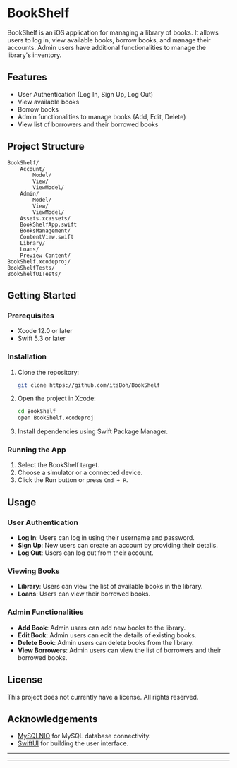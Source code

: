 # BookShelf

BookShelf is an iOS application for managing a library of books. It allows users to log in, view available books, borrow books, and manage their accounts. Admin users have additional functionalities to manage the library's inventory.

## Features

- User Authentication (Log In, Sign Up, Log Out)
- View available books
- Borrow books
- Admin functionalities to manage books (Add, Edit, Delete)
- View list of borrowers and their borrowed books

## Project Structure

```
BookShelf/
    Account/
        Model/
        View/
        ViewModel/
    Admin/
        Model/
        View/
        ViewModel/
    Assets.xcassets/
    BookShelfApp.swift
    BooksManagement/
    ContentView.swift
    Library/
    Loans/
    Preview Content/
BookShelf.xcodeproj/
BookShelfTests/
BookShelfUITests/
```

## Getting Started

### Prerequisites

- Xcode 12.0 or later
- Swift 5.3 or later

### Installation

1. Clone the repository:
    ```sh
   git clone https://github.com/itsBoh/BookShelf
    ```
2. Open the project in Xcode:
    ```sh
    cd BookShelf
    open BookShelf.xcodeproj
    ```
3. Install dependencies using Swift Package Manager.

### Running the App

1. Select the BookShelf target.
2. Choose a simulator or a connected device.
3. Click the Run button or press `Cmd + R`.

## Usage

### User Authentication

- **Log In**: Users can log in using their username and password.
- **Sign Up**: New users can create an account by providing their details.
- **Log Out**: Users can log out from their account.

### Viewing Books

- **Library**: Users can view the list of available books in the library.
- **Loans**: Users can view their borrowed books.

### Admin Functionalities

- **Add Book**: Admin users can add new books to the library.
- **Edit Book**: Admin users can edit the details of existing books.
- **Delete Book**: Admin users can delete books from the library.
- **View Borrowers**: Admin users can view the list of borrowers and their borrowed books.



## License

This project does not currently have a license. All rights reserved.

## Acknowledgements

- [MySQLNIO](https://github.com/vapor/mysql-nio) for MySQL database connectivity.
- [SwiftUI](https://developer.apple.com/xcode/swiftui/) for building the user interface.

---



---
